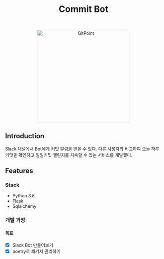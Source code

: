 <h1 align="center"> Commit Bot </h1> <br>

<p align="center">
  <a href="https://gitpoint.co/">
    <img alt="GitPoint" title="GitPoint" src="https://user-images.githubusercontent.com/48384692/121125373-6e216f80-c861-11eb-92aa-90f5a8bdd83d.png" width="300">
  </a>
</p>

## Introduction
Slack 채널에서 Bot에게 커밋 알림을 받을 수 있다.
다른 사용자와 비교하여 오늘 하루 커밋을 확인하고
일일커밋 챌린지를 지속할 수 있는 서비스를 개발했다.

## Features

### Stack
- Python 3.8
- Flask
- Sqlalchemy

### 개발 과정

#### 목표
- [x] Slack Bot 만들어보기
- [x] poetry로 패키지 관리하기

